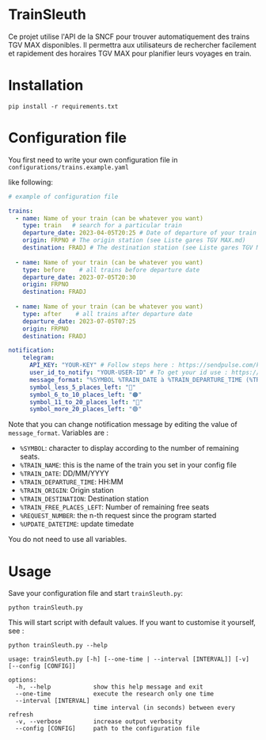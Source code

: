 # TrainSleuth

Ce projet utilise l'API de la SNCF pour trouver automatiquement des trains TGV MAX disponibles. Il permettra aux utilisateurs de rechercher facilement et rapidement des horaires TGV MAX pour planifier leurs voyages en train.

# Installation

```shell
pip install -r requirements.txt
```

# Configuration file

You first need to write your own configuration file in `configurations/trains.example.yaml` 

like following:

```yaml
# example of configuration file

trains:
  - name: Name of your train (can be whatever you want)
    type: train   # search for a particular train
    departure_date: 2023-04-05T20:25 # Date of departure of your train (make sure the time is corresponding to an existing train)
    origin: FRPNO # The origin station (see Liste gares TGV MAX.md)
    destination: FRADJ # The destination station (see Liste gares TGV MAX.md)
  
  - name: Name of your train (can be whatever you want)
    type: before    # all trains before departure date
    departure_date: 2023-07-05T20:30
    origin: FRPNO
    destination: FRADJ
  
  - name: Name of your train (can be whatever you want)
    type: after    # all trains after departure date
    departure_date: 2023-07-05T07:25
    origin: FRPNO
    destination: FRADJ

notification:
    telegram:
      API_KEY: "YOUR-KEY" # Follow steps here : https://sendpulse.com/knowledge-base/chatbot/telegram/create-telegram-chatbot
      user_id_to_notify: "YOUR-USER-ID" # To get your id use : https://web.telegram.org/a/#1157763503
      message_format: "%SYMBOL %TRAIN_DATE à %TRAIN_DEPARTURE_TIME (%TRAIN_NAME) - %TRAIN_ORIGIN > %TRAIN_DESTINATION | %TRAIN_FREE_PLACES_LEFT places restantes  (MAJ: %UPDATE_DATETIME, requestID: %REQUEST_NUMBER)"
      symbol_less_5_places_left: "🔴"
      symbol_6_to_10_places_left: "🟠"
      symbol_11_to_20_places_left: "🔵"
      symbol_more_20_places_left: "🟢"
```

Note that you can change notification message by editing the value of `message_format`. Variables are :

- `%SYMBOL`: character to display according to the number of remaining seats.
- `%TRAIN_NAME`: this is the name of the train you set in your config file 
- `%TRAIN_DATE`: DD/MM/YYYY
- `%TRAIN_DEPARTURE_TIME`: HH:MM
- `%TRAIN_ORIGIN`: Origin station
- `%TRAIN_DESTINATION`: Destination station
- `%TRAIN_FREE_PLACES_LEFT`: Number of remaining free seats
- `%REQUEST_NUMBER`: the n-th request since the program started
- `%UPDATE_DATETIME`: update timedate

You do not need to use all variables.

# Usage

Save your configuration file and start `trainSleuth.py`:

```shell
python trainSleuth.py
```

This will start script with default values. If you want to customise it yourself, see :

```shell
python trainSleuth.py --help
```

```
usage: trainSleuth.py [-h] [--one-time | --interval [INTERVAL]] [-v] [--config [CONFIG]]

options:
  -h, --help            show this help message and exit
  --one-time            execute the research only one time
  --interval [INTERVAL]
                        time interval (in seconds) between every refresh
  -v, --verbose         increase output verbosity
  --config [CONFIG]     path to the configuration file
```
